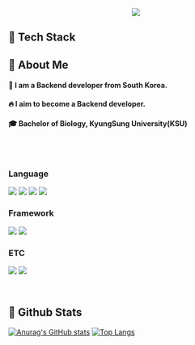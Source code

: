 <p align='center'>
 <img src="https://capsule-render.vercel.app/api?type=waving&color=auto&height=300&section=header&text=Zwonny%20Git&fontSize=90&animation=fadeIn&fontAlignY=38&desc=&descAlignY=51&descAlign=62"/>
</p>

 ## 🧱 Tech Stack
 <!--Body-->
  
  ## 👀 About Me
  #### :raising_hand: I am a Backend developer from South Korea.<br/>
  #### :fire: I aim to become a Backend developer.<br/>
  #### :mortar_board: Bachelor of Biology, KyungSung University(KSU)
  <br/>
  <br/>
 
  ### Language
  <!--Python-->
  <img src="https://img.shields.io/badge/Python-3776AB?style=flat-square&logo=Python&logoColor=white"/><!--JavaScript-->
  <img src="https://img.shields.io/badge/JavaScript-F7DF1E?style=flat-square&logo=JavaScript&logoColor=white"/><!--HTML5-->
  <img src="https://img.shields.io/badge/HTML5-E34F26?style=flat-square&logo=HTML5&logoColor=white"/> <!--CSS-->
  <img src="https://img.shields.io/badge/CSS3-1572B6?style=flat-square&logo=CSS3&logoColor=white"/>
  <br/>
  

  ### Framework
  <!--React-->
  <img src="https://img.shields.io/badge/React-61DAFB?style=flat-square&logo=React&logoColor=white&Color=white"/> <img src="https://img.shields.io/badge/SpringBoot-6DB33F?style=flat-square&logo=SpringBoot&logoColor=white"/> 
  <br/>
  
  ### ETC
  <!--Amazon AWS-->
  <img src="https://img.shields.io/badge/amazonwebservices-232F3E?style=flat-square&logo=amazonwebservices&logoColor=white"/><!--MySQL-->
  <img src="https://img.shields.io/badge/MySQL-4479A1?style=flat-square&logo=MySQL&logoColor=white"/>

<br/>

  ## 🤔 Github Stats
  [![Anurag's GitHub stats](https://github-readme-stats.vercel.app/api?username=Zwonnyy)](https://github.com/anuraghazra/github-readme-stats)  [![Top Langs](https://github-readme-stats.vercel.app/api/top-langs/?username=Zwonnyy)](https://github.com/anuraghazra/github-readme-stats)
</div>
